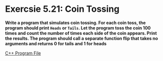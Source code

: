 # Exercsie 5.21: Coin Tossing

**Write a program that simulates coin tossing. For each coin toss, the program should print `Heads` or `Tails`. Let the program toss the coin 100 times and count the number of times each side of the coin appears. Print the results. The program should call a separate function flip that takes no arguments and returns 0 for tails and 1 for heads**

[C++ Program File](p05_21.cpp)